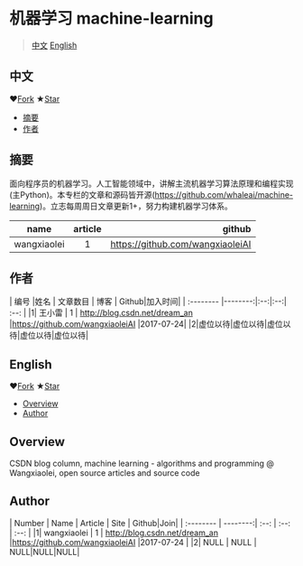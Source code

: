机器学习 machine-learning
==============================
>[中文](#中文)  [English](#English)

中文
-------

 ❤[Fork](https://github.com/whaleai/machine-learning.git) ★[Star](https://github.com/whaleai/machine-learning.git)

- [摘要](#摘要)
- [作者](#作者)

摘要
--------
面向程序员的机器学习。人工智能领域中，讲解主流机器学习算法原理和编程实现(主Python)。本专栏的文章和源码皆开源(https://github.com/whaleai/machine-learning)。立志每周周日文章更新1+，努力构建机器学习体系。


|name           | article       | github  |
| ------------- |:-------------:| -----:|
| wangxiaolei   | 1             | https://github.com/wangxiaoleiAI |

作者
---------

| 编号      |姓名      |   文章数目 | 博客  | Github|加入时间|
| :-------- |--------:|:--:|:--:| :--: |
|1| 王小雷 | 1 |  http://blog.csdn.net/dream_an   |https://github.com/wangxiaoleiAI |2017-07-24|
|2|虚位以待|虚位以待|虚位以待|虚位以待|虚位以待|



English
---------

 ❤[Fork](https://github.com/whaleai/machine-learning.git) ★[Star](https://github.com/whaleai/machine-learning.git)

- [Overview](#overview)
- [Author](#Author)

Overview
--------

CSDN blog column, machine learning - algorithms and programming @ Wangxiaolei, open source articles and source code



Author
---------

| Number      | Name      |    Article | Site  | Github|Join|
| :-------- | --------:| :--: | :--: | :--: |
|1| wangxiaolei  | 1 | http://blog.csdn.net/dream_an   |https://github.com/wangxiaoleiAI |2017-07-24 |
|2| NULL  | NULL |  NULL|NULL|NULL|
